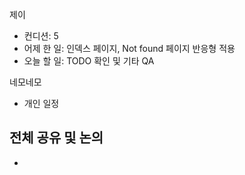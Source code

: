 
제이
- 컨디션: 5
- 어제 한 일: 인덱스 페이지, Not found 페이지 반응형 적용
- 오늘 할 일: TODO 확인 및 기타 QA

네모네모
- 개인 일정

## 전체 공유 및 논의
- 